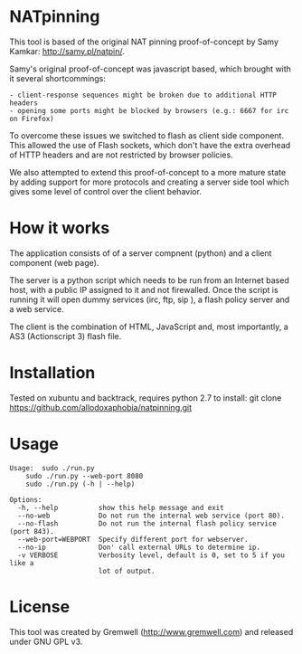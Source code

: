 NATpinning
===============
This tool is based of the original NAT pinning proof-of-concept by Samy Kamkar: http://samy.pl/natpin/.

Samy's original proof-of-concept was javascript based, which brought with it several shortcommings:

	- client-response sequences might be broken due to additional HTTP headers
	- opening some ports might be blocked by browsers (e.g.: 6667 for irc on Firefox)

To overcome these issues we switched to flash as client side component. This allowed the use of Flash sockets, which don't have the extra overhead of HTTP headers and are not restricted by browser policies. 

We also attempted to extend this proof-of-concept to a more mature state by adding support for more protocols and creating a server side tool which gives some level of control over the client behavior.


How it works
============
The application consists of of a server compnent (python) and a client component (web page).

The server is a python script which needs to be run from an Internet based host, with a public IP assigned to it and not firewalled.
Once the script is running it will open dummy services (irc, ftp, sip ), a flash policy server and a web service.

The client is the combination of HTML, JavaScript and, most importantly, a AS3 (Actionscript 3) flash file. 

Installation
==============
Tested on xubuntu and backtrack, requires python 2.7
to install:
git clone https://github.com/allodoxaphobia/natpinning.git


Usage
==============
```
Usage:  sudo ./run.py
	sudo ./run.py --web-port 8080
	sudo ./run.py (-h | --help)

Options:
  -h, --help          show this help message and exit
  --no-web            Do not run the internal web service (port 80).
  --no-flash          Do not run the internal flash policy service (port 843).
  --web-port=WEBPORT  Specify different port for webserver.
  --no-ip             Don' call external URLs to determine ip.
  -v VERBOSE          Verbosity level, default is 0, set to 5 if you like a
                      lot of output.
```

License
==============
This tool was created by Gremwell (http://www.gremwell.com) and released under GNU GPL v3. 
